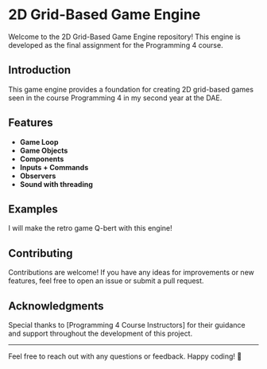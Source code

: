 # 2D Grid-Based Game Engine

Welcome to the 2D Grid-Based Game Engine repository! This engine is developed as the final assignment for the Programming 4 course. 

## Introduction

This game engine provides a foundation for creating 2D grid-based games seen in the course Programming 4 in my second year at the DAE.

## Features

- **Game Loop**
- **Game Objects**
- **Components**
- **Inputs + Commands**
- **Observers**
- **Sound with threading**

## Examples

I will make the retro game Q-bert with this engine!

## Contributing

Contributions are welcome! If you have any ideas for improvements or new features, feel free to open an issue or submit a pull request.

## Acknowledgments

Special thanks to [Programming 4 Course Instructors] for their guidance and support throughout the development of this project.

---

Feel free to reach out with any questions or feedback. Happy coding! 🚀
